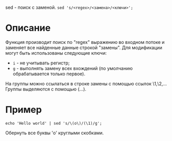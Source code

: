 sed - поиск с заменой.
`sed 's/<regex>/<замена>/<ключи>';`

Описание
========

Функция производит поиск по "regex" выражению во входном потоке и заменяет все найденные данные строкой "замены". Для модификации могут быть использованы следующие ключи:

* `i` - не учитывать регистр;
* `g` - выполнять замену всех вхождений (по умолчанию обрабатывается только первое).

На группы можно ссылаться в строке замены с помощью ссылок \1,\2,... Группы выделяются с помощью \(...\).

Пример
======

  `echo 'Hello world' | sed 's/\(o\)/(\1)/g';`

Обернуть все буквы 'o' круглыми скобками.
